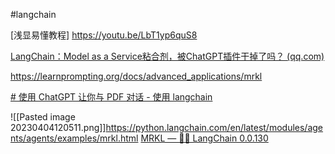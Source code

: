 #langchain 

[浅显易懂教程]
https://youtu.be/LbT1yp6quS8 

[LangChain：Model as a Service粘合剂，被ChatGPT插件干掉了吗？ (qq.com)](https://mp.weixin.qq.com/s/3coFhAdzr40tozn8f9Dc-w)

https://learnprompting.org/docs/advanced_applications/mrkl

[# 使用 ChatGPT 让你与 PDF 对话 - 使用 langchain](https://www.bilibili.com/video/BV16L411f75o/?-Arouter=story&buvid=Z04E510301E2317E4258B86E9DE3EE9C4D01&is_story_h5=false&mid=VWzcmGUtEsG3cu5l2eCFlg%3D%3D&p=1&plat_id=163&share_from=ugc&share_medium=iphone&share_plat=ios&share_session_id=0E50FA56-0D25-4AF7-9E24-36C9E6E9E257&share_source=WEIXIN&share_tag=s_i&timestamp=1681470506&unique_k=3QTtgnL&up_id=19409788)

![[Pasted image 20230404120511.png]]https://python.langchain.com/en/latest/modules/agents/agents/examples/mrkl.html
[MRKL — 🦜🔗 LangChain 0.0.130](https://python.langchain.com/en/latest/modules/agents/agents/examples/mrkl.html)

